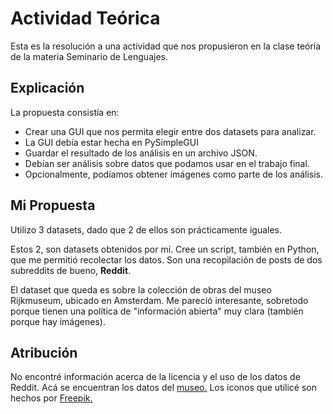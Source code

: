 # Actividad Teórica
Esta es la resolución a una actividad que nos propusieron en la clase teória de la materia Seminario de Lenguajes.


## Explicación
La propuesta consistía en:
- Crear una GUI que nos permita elegir entre dos datasets para analizar.
- La GUI debía estar hecha en PySimpleGUI
- Guardar el resultado de los análisis en un archivo JSON.
- Debían ser análisis sobre datos que podamos usar en el trabajo final.
- Opcionalmente, podíamos obtener imágenes como parte de los análisis.

## Mi Propuesta
Utilizo 3 datasets, dado que 2 de ellos son prácticamente iguales.

Estos 2, son datasets obtenidos por mí. Cree un script, también en Python, que me permitió recolectar los datos.
Son una recopilación de posts de dos subreddits de bueno, **Reddit**.


El dataset que queda es sobre la colección de obras del museo Rijkmuseum, ubicado en Amsterdam. Me pareció interesante, sobretodo porque tienen una política de "información abierta" muy clara (también porque hay imágenes).

## Atribución
No encontré información acerca de la licencia y el uso de los datos de Reddit.
Acá se encuentran los datos del [museo.](https://data.rijksmuseum.nl/)
Los íconos que utilicé son hechos por [Freepik.](https://www.flaticon.com/authors/freepik)

